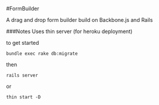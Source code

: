#FormBuilder

A drag and drop form builder build on Backbone.js and Rails

###Notes
Uses thin server (for heroku deployment)

to get started

    bundle exec rake db:migrate

then   

    rails server
    
or

    thin start -D
